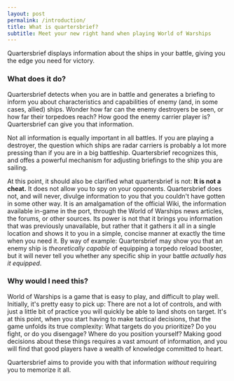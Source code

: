 ```yaml
---
layout: post
permalink: /introduction/
title: What is quartersbrief?
subtitle: Meet your new right hand when playing World of Warships
---
```

Quartersbrief displays information about the ships in your battle, giving you the edge you need for victory. 

### What does it do?

Quartersbrief detects when you are in battle and generates a briefing to inform you about characteristics and capabilities of enemy (and, in some cases, allied) ships. Wonder how far can the enemy destroyers be seen, or how far their torpedoes reach? How good the enemy carrier player is? Quartersbrief can give you that information. 

Not all information is equally important in all battles. If you are playing a destroyer, the question which ships are radar carriers is probably a lot more pressing than if you are in a big battleship. Quartersbrief recognizes this, and offes a powerful mechanism for adjusting briefings to the ship you are sailing. 

At this point, it should also be clarified what quartersbrief is not: **It is not a cheat.** It does not allow you to spy on your opponents. Quartersbrief does not, and will never, divulge information to you that you couldn't have gotten in some other way. It is an amalgamation of the official Wiki, the information available in-game in the port, through the World of Warships news articles, the forums, or other sources. Its power is not that it brings you information that was previously unavailable, but rather that it gathers it all in a single location and shows it to you in a simple, concise manner at exactly the time when you need it. By way of example: Quartersbrief may show you that an enemy ship is _theoretically capable_ of equipping a torpedo reload booster, but it will never tell you whether any specific ship in your battle _actually has it equipped_.

### Why would I need this?

World of Warships is a game that is easy to play, and difficult to play well. Initially, it's pretty easy to pick up: There are not a lot of controls, and with just a little bit of practice you will quickly be able to land shots on target. It's at this point, when you start having to make tactical decisions, that the game unfolds its true complexity: What targets do you prioritize? Do you fight, or do you disengage? Where do you position yourself? Making good decisions about these things requires a vast amount of information, and you will find that good players have a wealth of knowledge committed to heart. 

Quartersbrief aims to provide you with that information _without_ requiring you to memorize it all.

